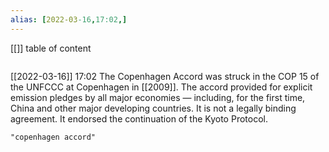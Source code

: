 ```yaml
---
alias: [2022-03-16,17:02,]
---
```

[[]]
table of content
```toc
```

[[2022-03-16]] 17:02
The Copenhagen Accord was struck in the COP 15 of the UNFCCC at Copenhagen in [[2009]].
The accord provided for explicit emission pledges by all major economies — including, for the first time, China and other major developing countries.
It is not a legally binding agreement.
It endorsed the continuation of the Kyoto Protocol.
```query
"copenhagen accord"
```